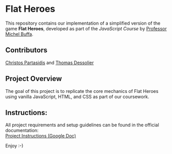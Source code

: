 # Flat Heroes
This repository contains our implementation of a simplified version of the game **Flat Heroes**, developed as part of the *JavaScript Course* by [Professor Michel Buffa](https://ds4h.univ-cotedazur.eu/education/minor-web-technologies-javascript-introduction).

## Contributors
[Christos Partasidis](https://www.linkedin.com/in/christos-partasidis/) and [Thomas Dessolier](https://www.linkedin.com/in/thomas-dessolier-114a0a330/)

## Project Overview
The goal of this project is to replicate the core mechanics of Flat Heroes using vanilla JavaScript, HTML, and CSS as part of our coursework.

## Instructions:
All project requirements and setup guidelines can be found in the official documentation:  
[Project Instructions (Google Doc)](https://docs.google.com/document/d/1J3Plq-NQ9sH1R-qfy0rXbArGAastqqOt-TpacPRRUro/edit?tab=t.0#heading=h.bix920o6dsic)

Enjoy :-)
